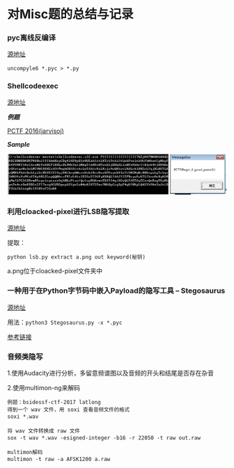 # 对Misc题的总结与记录 #


### pyc离线反编译 ###

[源地址](https://github.com/rocky/python-uncompyle6/)

`uncompyle6 *.pyc > *.py`

### Shellcodeexec ###

[源地址](https://github.com/inquisb/shellcodeexec)

***例题***

[PCTF 2016(jarvisoj)](https://dn.jarvisoj.com/challengefiles/shellcode.06f28b9c8f53b0e86572dbc9ed3346bc)

***Sample***

![](https://github.com/AMDyesIntelno/CTF/blob/master/Images/%E6%B7%B1%E5%BA%A6%E6%88%AA%E5%9B%BE_%E9%80%89%E6%8B%A9%E5%8C%BA%E5%9F%9F_20200227115918.png)

### 利用cloacked-pixel进行LSB隐写提取 ###

[源地址](https://github.com/livz/cloacked-pixel)

提取：

`python lsb.py extract a.png out keyword(秘钥)`

a.png位于cloacked-pixel文件夹中

### 一种用于在Python字节码中嵌入Payload的隐写工具 – Stegosaurus ###

[源地址](https://bitbucket.org/jherron/stegosaurus/src)

用法：`python3 Stegosaurus.py -x *.pyc`

[参考链接](https://www.freebuf.com/sectool/129357.html)


### 音频类隐写 ###

1.使用Audacity进行分析，多留意频谱图以及音频的开头和结尾是否存在杂音

2.使用multimon-ng来解码

	例题：bsidessf-ctf-2017 latlong
	得到一个 wav 文件，用 soxi 查看音频文件的格式
	soxi *.wav
	
	将 wav 文件转换成 raw 文件
	sox -t wav *.wav -esigned-integer -b16 -r 22050 -t raw out.raw

	multimon解码
	multimon -t raw -a AFSK1200 a.raw
